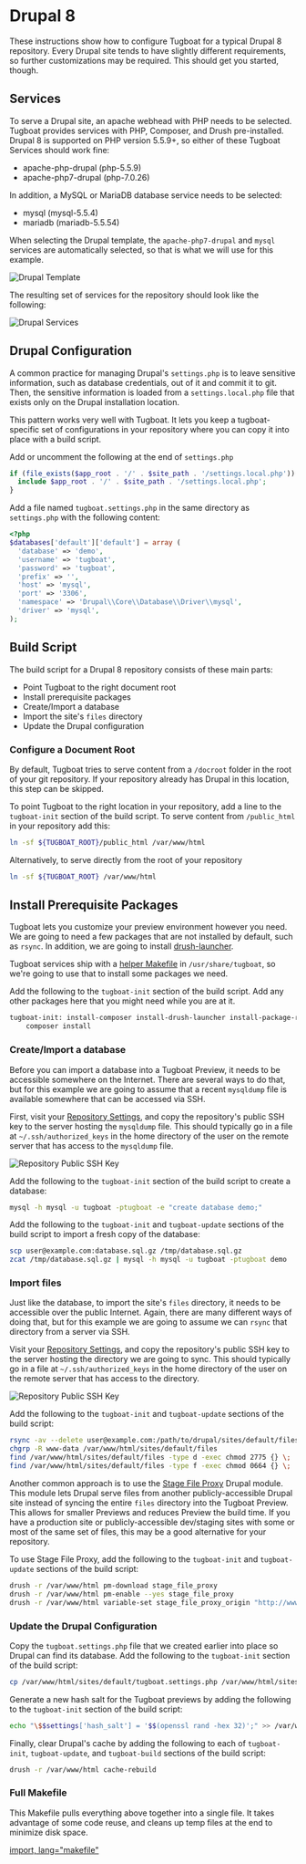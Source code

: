 # Drupal 8

These instructions show how to configure Tugboat for a typical Drupal 8
repository. Every Drupal site tends to have slightly different requirements, so
further customizations may be required. This should get you started, though.

## Services

To serve a Drupal site, an apache webhead with PHP needs to be selected. Tugboat
provides services with PHP, Composer, and Drush pre-installed. Drupal 8 is
supported on PHP version 5.5.9+, so either of these Tugboat Services should work
fine:

* apache-php-drupal (php-5.5.9)
* apache-php7-drupal (php-7.0.26)

In addition, a MySQL or MariaDB database service needs to be selected:

* mysql (mysql-5.5.4)
* mariadb (mariadb-5.5.54)

When selecting the Drupal template, the `apache-php7-drupal` and `mysql`
services are automatically selected, so that is what we will use for this
example.

![Drupal Template](_images/drupal-template.png)

The resulting set of services for the repository should look like the following:

![Drupal Services](_images/drupal-services.png)

## Drupal Configuration

A common practice for managing Drupal's `settings.php` is to leave sensitive
information, such as database credentials, out of it and commit it to git. Then,
the sensitive information is loaded from a `settings.local.php` file that exists
only on the Drupal installation location.

This pattern works very well with Tugboat. It lets you keep a tugboat-specific
set of configurations in your repository where you can copy it into place with a
build script.

Add or uncomment the following at the end of `settings.php`

```php
if (file_exists($app_root . '/' . $site_path . '/settings.local.php')) {
  include $app_root . '/' . $site_path . '/settings.local.php';
}
```

Add a file named `tugboat.settings.php` in the same directory as `settings.php`
with the following content:

```php
<?php
$databases['default']['default'] = array (
  'database' => 'demo',
  'username' => 'tugboat',
  'password' => 'tugboat',
  'prefix' => '',
  'host' => 'mysql',
  'port' => '3306',
  'namespace' => 'Drupal\\Core\\Database\\Driver\\mysql',
  'driver' => 'mysql',
);
```

## Build Script

The build script for a Drupal 8 repository consists of these main parts:

* Point Tugboat to the right document root
* Install prerequisite packages
* Create/Import a database
* Import the site's `files` directory
* Update the Drupal configuration

### Configure a Document Root

By default, Tugboat tries to serve content from a `/docroot` folder in the root
of your git repository. If your repository already has Drupal in this location,
this step can be skipped.

To point Tugboat to the right location in your repository, add a line to the
`tugboat-init` section of the build script. To serve content from `/public_html`
in your repository add this:

```sh
ln -sf ${TUGBOAT_ROOT}/public_html /var/www/html
```

Alternatively, to serve directly from the root of your repository

```sh
ln -sf ${TUGBOAT_ROOT} /var/www/html
```

## Install Prerequisite Packages

Tugboat lets you customize your preview environment however you need. We are
going to need a few packages that are not installed by default, such as `rsync`.
In addition, we are going to install
[drush-launcher](https://github.com/drush-ops/drush-launcher).

Tugboat services ship with a
[helper Makefile](../../../helper-makefile/index.md) in `/usr/share/tugboat`, so
we're going to use that to install some packages we need.

Add the following to the `tugboat-init` section of the build script. Add any
other packages here that you might need while you are at it.

```sh
tugboat-init: install-composer install-drush-launcher install-package-rsync
    composer install
```

### Create/Import a database

Before you can import a database into a Tugboat Preview, it needs to be
accessible somewhere on the Internet. There are several ways to do that, but for
this example we are going to assume that a recent `mysqldump` file is available
somewhere that can be accessed via SSH.

First, visit your
[Repository Settings](../../../../dashboard/repositories/index.md), and copy the
repository's public SSH key to the server hosting the `mysqldump` file. This
should typically go in a file at `~/.ssh/authorized_keys` in the home directory
of the user on the remote server that has access to the `mysqldump` file.

![Repository Public SSH Key](../_images/repo-public-key.png)

Add the following to the `tugboat-init` section of the build script to create a
database:

```sh
mysql -h mysql -u tugboat -ptugboat -e "create database demo;"
```

Add the following to the `tugboat-init` and `tugboat-update` sections of the
build script to import a fresh copy of the database:

```sh
scp user@example.com:database.sql.gz /tmp/database.sql.gz
zcat /tmp/database.sql.gz | mysql -h mysql -u tugboat -ptugboat demo
```

### Import files

Just like the database, to import the site's `files` directory, it needs to be
accessible over the public Internet. Again, there are many different ways of
doing that, but for this example we are going to assume we can `rsync` that
directory from a server via SSH.

Visit your [Repository Settings](../../../../dashboard/repositories/index.md),
and copy the repository's public SSH key to the server hosting the directory we
are going to sync. This should typically go in a file at
`~/.ssh/authorized_keys` in the home directory of the user on the remote server
that has access to the directory.

![Repository Public SSH Key](../_images/repo-public-key.png)

Add the following to the `tugboat-init` and `tugboat-update` sections of the
build script:

```sh
rsync -av --delete user@example.com:/path/to/drupal/sites/default/files/ /var/www/html/sites/default/files/
chgrp -R www-data /var/www/html/sites/default/files
find /var/www/html/sites/default/files -type d -exec chmod 2775 {} \;
find /var/www/html/sites/default/files -type f -exec chmod 0664 {} \;
```

Another common approach is to use the
[Stage File Proxy](https://www.drupal.org/project/stage_file_proxy) Drupal
module. This module lets Drupal serve files from another publicly-accessible
Drupal site instead of syncing the entire `files` directory into the Tugboat
Preview. This allows for smaller Previews and reduces Preview the build time. If
you have a production site or publicly-accessible dev/staging sites with some or
most of the same set of files, this may be a good alternative for your
repository.

To use Stage File Proxy, add the following to the `tugboat-init` and
`tugboat-update` sections of the build script:

```sh
drush -r /var/www/html pm-download stage_file_proxy
drush -r /var/www/html pm-enable --yes stage_file_proxy
drush -r /var/www/html variable-set stage_file_proxy_origin "http://www.example.com"
```

### Update the Drupal Configuration

Copy the `tugboat.settings.php` file that we created earlier into place so
Drupal can find its database. Add the following to the `tugboat-init` section of
the build script:

```sh
cp /var/www/html/sites/default/tugboat.settings.php /var/www/html/sites/default/settings.local.php
```

Generate a new hash salt for the Tugboat previews by adding the following to the
`tugboat-init` section of the build script:

```sh
echo "\$$settings['hash_salt'] = '$$(openssl rand -hex 32)';" >> /var/www/html/sites/default/settings.local.php
```

Finally, clear Drupal's cache by adding the following to each of `tugboat-init`,
`tugboat-update`, and `tugboat-build` sections of the build script:

```sh
drush -r /var/www/html cache-rebuild
```

### Full Makefile

This Makefile pulls everything above together into a single file. It takes
advantage of some code reuse, and cleans up temp files at the end to minimize
disk space.

[import, lang="makefile"](Makefile)
